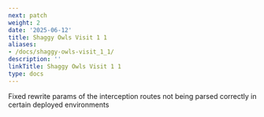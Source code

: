 ```yaml
---
next: patch
weight: 2
date: '2025-06-12'
title: Shaggy Owls Visit 1 1
aliases:
- /docs/shaggy-owls-visit_1_1/
description: ''
linkTitle: Shaggy Owls Visit 1 1
type: docs
---
```


Fixed rewrite params of the interception routes not being parsed correctly in certain deployed environments
